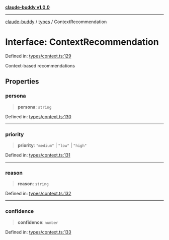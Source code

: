 [**claude-buddy v1.0.0**](../../README.md)

***

[claude-buddy](../../modules.md) / [types](../README.md) / ContextRecommendation

# Interface: ContextRecommendation

Defined in: [types/context.ts:129](https://github.com/gsetsero/assistant-integration/blob/911ddf7680199ad668404c191ed66335473fdc65/claude-buddy/src/types/context.ts#L129)

Context-based recommendations

## Properties

### persona

> **persona**: `string`

Defined in: [types/context.ts:130](https://github.com/gsetsero/assistant-integration/blob/911ddf7680199ad668404c191ed66335473fdc65/claude-buddy/src/types/context.ts#L130)

***

### priority

> **priority**: `"medium"` \| `"low"` \| `"high"`

Defined in: [types/context.ts:131](https://github.com/gsetsero/assistant-integration/blob/911ddf7680199ad668404c191ed66335473fdc65/claude-buddy/src/types/context.ts#L131)

***

### reason

> **reason**: `string`

Defined in: [types/context.ts:132](https://github.com/gsetsero/assistant-integration/blob/911ddf7680199ad668404c191ed66335473fdc65/claude-buddy/src/types/context.ts#L132)

***

### confidence

> **confidence**: `number`

Defined in: [types/context.ts:133](https://github.com/gsetsero/assistant-integration/blob/911ddf7680199ad668404c191ed66335473fdc65/claude-buddy/src/types/context.ts#L133)
